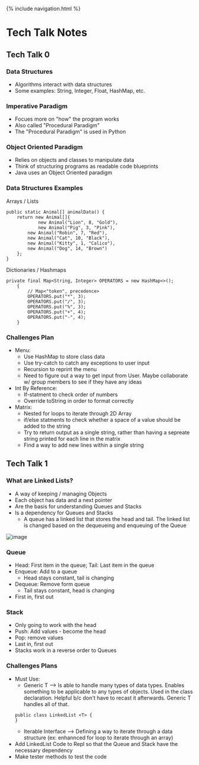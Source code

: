 {% include navigation.html %}

# Tech Talk Notes

## Tech Talk 0
### Data Structures
- Algorithms interact with data structures
- Some examples: String, Integer, Float, HashMap, etc.

### Imperative Paradigm
- Focues more on "how" the program works
- Also called "Procedural Paradigm"
- The "Procedural Paradigm" is used in Python

### Object Oriented Paradigm
- Relies on objects and classes to manipulate data
- Think of structuring programs as readable code blueprints
- Java uses an Object Oriented paradigm

### Data Structures Examples
Arrays / Lists
```
public static Animal[] animalData() {
	return new Animal[]{
	        new Animal("Lion", 8, "Gold"),
	        new Animal("Pig", 3, "Pink"),
		new Animal("Robin", 7, "Red"),
		new Animal("Cat", 10, "Black"),
		new Animal("Kitty", 1, "Calico"),
		new Animal("Dog", 14, "Brown")
	};
}
```
Dictionaries / Hashmaps
```
private final Map<String, Integer> OPERATORS = new HashMap<>();
    {
        // Map<"token", precedence>
        OPERATORS.put("*", 3);
        OPERATORS.put("/", 3);
        OPERATORS.put("%", 3);
        OPERATORS.put("+", 4);
        OPERATORS.put("-", 4);
    }
```
### Challenges Plan
- Menu:
    - Use HashMap to store class data
    - Use try-catch to catch any exceptions to user input
    - Recursion to reprint the menu
    - Need to figure out a way to get input from User. Maybe collaborate w/ group members to see if they have any ideas
- Int By Reference: 
    - If-statment to check order of numbers
    - Override toString in order to format correctly
- Matrix:
    -  Nested for loops to iterate through 2D Array
    -  if/else statments to check whether a space of a value should be added to the string
    -  Try to return output as a single string, rather than having a sepreate string printed for each line in the matrix
    -  Find a way to add new lines within a single string

## Tech Talk 1
### What are Linked Lists?
- A way of keeping / managing Objects
- Each object has data and a next pointer
- Are the basis for understanding Queues and Stacks
- Is a dependency for Queues and Stacks
   - A queue has a linked list that stores the head and tail. The linked list is changed based on the dequeueing and enqueuing of the Queue
 
![image](https://user-images.githubusercontent.com/72475036/158444247-5040561b-5c23-42c5-89b0-bc733cba5a1b.png)


### Queue
- Head: First item in the queue; Tail: Last item in the queue
- Enqueue: Add to a queue
    - Head stays constant, tail is changing
- Dequeue: Remove form queue
    - Tail stays constant, head is changing
- First in, first out

### Stack
- Only going to work with the head
- Push: Add values - become the head
- Pop: remove values
- Last in, first out
- Stacks work in a reverse order to Queues

### Challenges Plans
- Must Use:
    - Generic T --> Is able to handle many types of data types. Enables something to be applicable to any types of objects. Used in the class declaration. Helpful b/c don't have to recast it afterwards. Generic T handles all of that.
    ```
    public class LinkedList <T> {
    }
    ```
    - Iterable Interface --> Defining a way to iterate through a data structure (ex: enhannced for loop to iterate through an array)
- Add LinkedList Code to Repl so that the Queue and Stack have the necessary dependency
- Make tester methods to test the code
